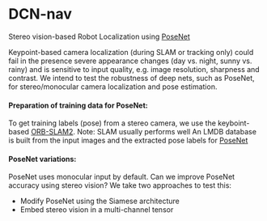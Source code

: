 # DCN-nav
Stereo vision-based Robot Localization using [PoseNet](https://github.com/alexgkendall/caffe-posenet)

Keypoint-based camera localization (during SLAM or tracking only) could fail in the presence severe appearance changes (day vs. night, sunny vs. rainy) and is sensitive to input quality, e.g. image resolution, sharpness and contrast. We intend to test the robustness of deep nets, such as PoseNet, for stereo/monocular camera localization and pose estimation.

#### Preparation of training data for PoseNet:

To get training labels (pose) from a stereo camera, we use the keyboint-based [ORB-SLAM2](https://github.com/raulmur/ORB_SLAM2). Note: SLAM usually performs well
An LMDB database is built from the input images and the extracted pose labels for [PoseNet](https://github.com/alexgkendall/caffe-posenet)

#### PoseNet variations:

PoseNet uses monocular input by default. Can we improve PoseNet accuracy using stereo vision? 
We take two approaches to test this: 
 - Modify PoseNet using the Siamese architecture
 - Embed stereo vision in a multi-channel tensor 
